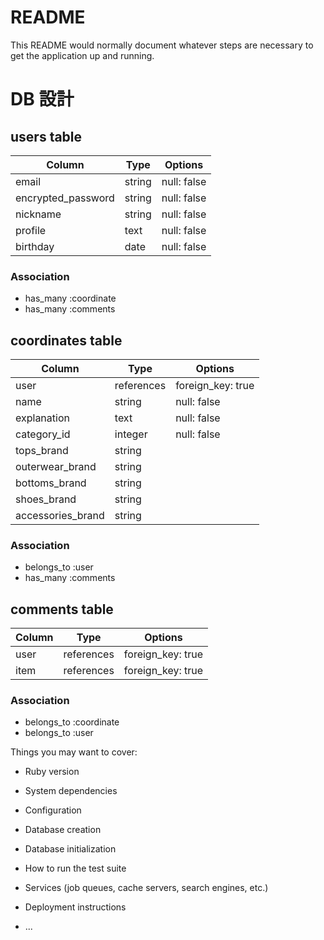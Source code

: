 # README

This README would normally document whatever steps are necessary to get the
application up and running.

# DB 設計

## users table
| Column             | Type                | Options                 |
|--------------------|---------------------|-------------------------|
| email              | string              | null: false             |
| encrypted_password | string              | null: false             |
| nickname           | string              | null: false             |
| profile            | text                | null: false             |
| birthday           | date                | null: false             |

### Association

* has_many :coordinate
* has_many :comments

## coordinates table

| Column                              | Type       | Options           |
|-------------------------------------|------------|-------------------|
| user                                | references | foreign_key: true |
| name                                | string     | null: false       |
| explanation                         | text       | null: false       |
| category_id                         | integer    | null: false       |
| tops_brand                          | string     |                   |
| outerwear_brand                     | string     |                   |
| bottoms_brand                       | string     |                   |
| shoes_brand                         | string     |                   | 
| accessories_brand                   | string     |                   | 

### Association

* belongs_to :user
* has_many :comments

## comments table

| Column                              | Type       | Options           |
|-------------------------------------|------------|-------------------|
| user                                | references | foreign_key: true |
| item                                | references | foreign_key: true |

### Association

* belongs_to :coordinate  
* belongs_to :user  


Things you may want to cover:

* Ruby version

* System dependencies

* Configuration

* Database creation

* Database initialization

* How to run the test suite

* Services (job queues, cache servers, search engines, etc.)

* Deployment instructions

* ...